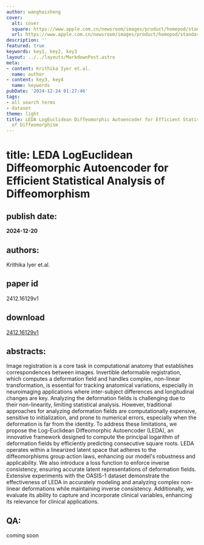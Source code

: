 ```yaml
---
author: wanghaisheng
cover:
  alt: cover
  square: https://www.apple.com.cn/newsroom/images/product/homepod/standard/Apple-HomePod-hero-230118_big.jpg.large_2x.jpg
  url: https://www.apple.com.cn/newsroom/images/product/homepod/standard/Apple-HomePod-hero-230118_big.jpg.large_2x.jpg
description: ''
featured: true
keywords: key1, key2, key3
layout: ../../layouts/MarkdownPost.astro
meta:
- content: Krithika Iyer et.al.
  name: author
- content: key3, key4
  name: keywords
pubDate: '2024-12-24 01:27:46'
tags:
- all search terms
- dataset
theme: light
title: LEDA LogEuclidean Diffeomorphic Autoencoder for Efficient Statistical Analysis
  of Diffeomorphism
---
```


# title: LEDA LogEuclidean Diffeomorphic Autoencoder for Efficient Statistical Analysis of Diffeomorphism 
## publish date: 
**2024-12-20** 
## authors: 
  Krithika Iyer et.al. 
## paper id
2412.16129v1
## download
[2412.16129v1](http://arxiv.org/abs/2412.16129v1)
## abstracts:
Image registration is a core task in computational anatomy that establishes correspondences between images. Invertible deformable registration, which computes a deformation field and handles complex, non-linear transformation, is essential for tracking anatomical variations, especially in neuroimaging applications where inter-subject differences and longitudinal changes are key. Analyzing the deformation fields is challenging due to their non-linearity, limiting statistical analysis. However, traditional approaches for analyzing deformation fields are computationally expensive, sensitive to initialization, and prone to numerical errors, especially when the deformation is far from the identity. To address these limitations, we propose the Log-Euclidean Diffeomorphic Autoencoder (LEDA), an innovative framework designed to compute the principal logarithm of deformation fields by efficiently predicting consecutive square roots. LEDA operates within a linearized latent space that adheres to the diffeomorphisms group action laws, enhancing our model's robustness and applicability. We also introduce a loss function to enforce inverse consistency, ensuring accurate latent representations of deformation fields. Extensive experiments with the OASIS-1 dataset demonstrate the effectiveness of LEDA in accurately modeling and analyzing complex non-linear deformations while maintaining inverse consistency. Additionally, we evaluate its ability to capture and incorporate clinical variables, enhancing its relevance for clinical applications.
## QA:
coming soon
